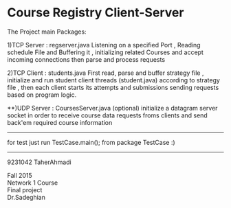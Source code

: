 # Course Registry Client-Server

The Project main Packages:

1)TCP Server : regserver.java
    Listening on a specified Port ,
    Reading schedule File and Buffering it ,
    initializing related Courses
    and accept incoming connections then parse and process requests

2)TCP Client : students.java
    First read, parse and buffer strategy file ,
    initialize and run student client threads (student.java) according to strategy file ,
    then each client starts its attempts and submissions sending requests based on program logic.

**)UDP Server : CoursesServer.java (optional)
    initialize a datagram server socket in order to receive course data requests froms clients and send back'em
    required course information

______________________________________________________________________

for test just run TestCase.main(); from package TestCase :)

______________________________________________________________________
9231042 TaherAhmadi


Fall 2015  
Network 1 Course   
Final project  
Dr.Sadeghian  
